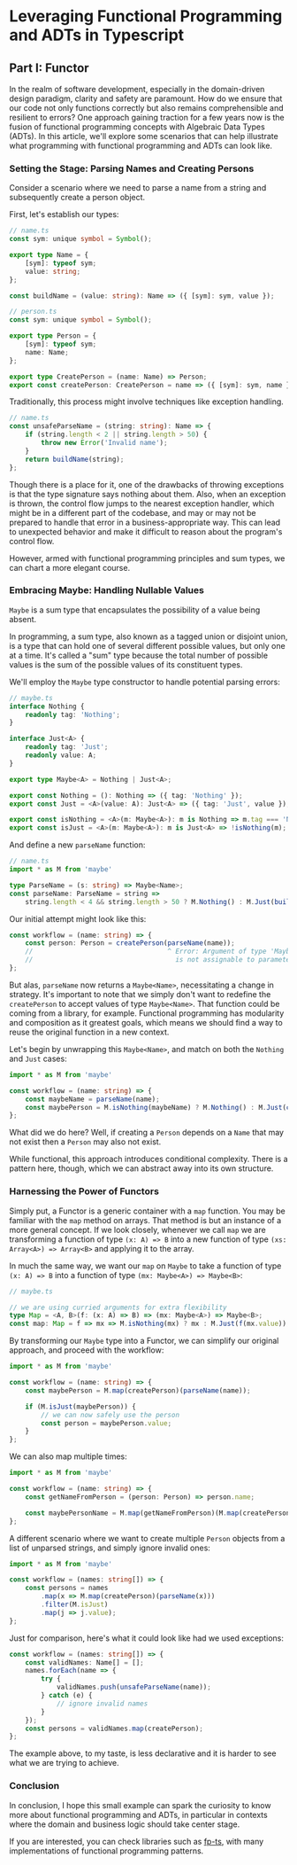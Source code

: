 # Leveraging Functional Programming and ADTs in Typescript
## Part I: Functor

In the realm of software development, especially in the domain-driven design paradigm, clarity and safety are paramount. How do we ensure that our code not only functions correctly but also remains comprehensible and resilient to errors? One approach gaining traction for a few years now is the fusion of functional programming concepts with Algebraic Data Types (ADTs). In this article, we'll explore some scenarios that can help illustrate what programming with functional programming and ADTs can look like.

### Setting the Stage: Parsing Names and Creating Persons

Consider a scenario where we need to parse a name from a string and subsequently create a person object. 

First, let's establish our types:
```typescript
// name.ts
const sym: unique symbol = Symbol();

export type Name = {
    [sym]: typeof sym;
    value: string;
};

const buildName = (value: string): Name => ({ [sym]: sym, value });
```

```typescript
// person.ts
const sym: unique symbol = Symbol();

export type Person = {
    [sym]: typeof sym;
    name: Name;
};

export type CreatePerson = (name: Name) => Person;
export const createPerson: CreatePerson = name => ({ [sym]: sym, name });
```

Traditionally, this process might involve techniques like exception handling. 

```typescript
// name.ts
const unsafeParseName = (string: string): Name => {
    if (string.length < 2 || string.length > 50) {
        throw new Error('Invalid name');
    }
    return buildName(string);
};
```

Though there is a place for it, one of the drawbacks of throwing exceptions is that the type signature says nothing about them. Also, when an exception is thrown, the control flow jumps to the nearest exception handler, which might be in a different part of the codebase, and may or may not be prepared to handle that error in a business-appropriate way. This can lead to unexpected behavior and make it difficult to reason about the program's control flow.

However, armed with functional programming principles and sum types, we can chart a more elegant course.

### Embracing Maybe: Handling Nullable Values

`Maybe` is a sum type that encapsulates the possibility of a value being absent.

In programming, a sum type, also known as a tagged union or disjoint union, is a type that can hold one of several different possible values, but only one at a time. It's called a "sum" type because the total number of possible values is the sum of the possible values of its constituent types.

We'll employ the `Maybe` type constructor to handle potential parsing errors:

```typescript
// maybe.ts
interface Nothing {
    readonly tag: 'Nothing';
}

interface Just<A> {
    readonly tag: 'Just';
    readonly value: A;
}

export type Maybe<A> = Nothing | Just<A>;

export const Nothing = (): Nothing => ({ tag: 'Nothing' });
export const Just = <A>(value: A): Just<A> => ({ tag: 'Just', value });

export const isNothing = <A>(m: Maybe<A>): m is Nothing => m.tag === 'Nothing';
export const isJust = <A>(m: Maybe<A>): m is Just<A> => !isNothing(m);
```

And define a new `parseName` function:

```typescript
// name.ts
import * as M from 'maybe'

type ParseName = (s: string) => Maybe<Name>;
const parseName: ParseName = string =>
    string.length < 4 && string.length > 50 ? M.Nothing() : M.Just(buildName(string));
```

Our initial attempt might look like this:
```typescript
const workflow = (name: string) => {
    const person: Person = createPerson(parseName(name));
    //                                  ^ Error: Argument of type 'Maybe<Name>'
    //                                    is not assignable to parameter of type 'Name'
};
```
But alas, `parseName` now returns a `Maybe<Name>`, necessitating a change in strategy. It's important to note that we simply don't want to redefine the `createPerson` to accept values of type `Maybe<Name>`. That function could be coming from a library, for example. Functional programming has modularity and composition as it greatest goals, which means we should find a way to reuse the original function in a new context. 

Let's begin by unwrapping this `Maybe<Name>`, and match on both the `Nothing` and `Just` cases:
```typescript
import * as M from 'maybe'

const workflow = (name: string) => {
    const maybeName = parseName(name);
    const maybePerson = M.isNothing(maybeName) ? M.Nothing() : M.Just(createPerson(maybeName.value))
};
```
What did we do here? Well, if creating a `Person` depends on a `Name` that may not exist then a `Person` may also not exist.

While functional, this approach introduces conditional complexity. There is a pattern here, though, which we can abstract away into its own structure.

### Harnessing the Power of Functors

Simply put, a Functor is a generic container with a `map` function. You may be familiar with the `map` method on arrays. That method is but an instance of a more general concept. If we look closely, whenever we call `map` we are transforming a function of type `(x: A) => B` into a new function of type `(xs: Array<A>) => Array<B>` and applying it to the array.

In much the same way, we want our `map` on `Maybe` to take a function of type `(x: A) => B` into a function of type `(mx: Maybe<A>) => Maybe<B>`:

```typescript
// maybe.ts

// we are using curried arguments for extra flexibility
type Map = <A, B>(f: (x: A) => B) => (mx: Maybe<A>) => Maybe<B>;
const map: Map = f => mx => M.isNothing(mx) ? mx : M.Just(f(mx.value));
```

By transforming our `Maybe` type into a Functor, we can simplify our original approach, and proceed with the workflow:

```typescript
import * as M from 'maybe'

const workflow = (name: string) => {
    const maybePerson = M.map(createPerson)(parseName(name));

    if (M.isJust(maybePerson)) {
        // we can now safely use the person
        const person = maybePerson.value;
    }
};
```

We can also map multiple times:
```typescript
import * as M from 'maybe'

const workflow = (name: string) => {
    const getNameFromPerson = (person: Person) => person.name;

    const maybePersonName = M.map(getNameFromPerson)(M.map(createPerson)(parseName(name)));
};
```

A different scenario where we want to create multiple `Person` objects from a list of unparsed strings, and simply ignore invalid ones:
```typescript
import * as M from 'maybe'

const workflow = (names: string[]) => {
    const persons = names
        .map(x => M.map(createPerson)(parseName(x)))
        .filter(M.isJust)
        .map(j => j.value);
};
```

Just for comparison, here's what it could look like had we used exceptions:
```typescript
const workflow = (names: string[]) => {
    const validNames: Name[] = [];
    names.forEach(name => {
        try {
            validNames.push(unsafeParseName(name));
        } catch (e) {
            // ignore invalid names
        }
    });
    const persons = validNames.map(createPerson);
};
```

The example above, to my taste, is less declarative and it is harder to see what we are trying to achieve.

### Conclusion

In conclusion, I hope this small example can spark the curiosity to know more about functional programming and ADTs, in particular in contexts where the domain and business logic should take center stage.

If you are interested, you can check libraries such as [fp-ts](https://gcanti.github.io/fp-ts/), with many implementations of functional programming patterns.